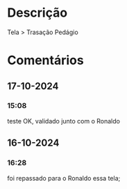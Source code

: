 # Descrição 
Tela > Trasação Pedágio 

# Comentários
## 17-10-2024
### 15:08
teste OK, validado junto com o Ronaldo
## 16-10-2024
### 16:28
foi repassado para o Ronaldo essa tela; 